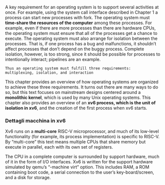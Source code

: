 A key requirement for an operating system is to support several activities at once. For example, using the system call interface described in Chapter 1 a process can start new processes with fork. The operating system must __time-share the resources of the computer__ among these processes. For example, even if there are more processes than there are hardware CPUs, the operating system must ensure that all of the processes get a chance to execute. The operating system must also arrange for isolation between the processes. That is, if one process has a bug and malfunctions, it shouldn’t affect processes that don’t depend on the buggy process. Complete isolation, however, is too strong, since it should be possible for processes to intentionally interact; pipelines are an example. 
    
    Thus an operating system must fulfill three requirements: multiplexing, isolation, and interaction

This chapter provides an overview of how operating systems are organized to achieve these three requirements. It turns out there are many ways to do so, but this text focuses on mainstream designs centered around a __monolithic kernel__, which is used by many Unix operating systems. This chapter also provides an overview of an __xv6 process, which is the unit of isolation in xv6__, and the creation of the first process when xv6 starts.

### Dettagli macchina in xv6
Xv6 runs on a __multi-core__ RISC-V microprocessor, and much of its low-level functionality (for example, its process implementation) is specific to RISC-V.  By “multi-core” this text means multiple CPUs that share memory but execute in parallel, each with its own set of registers.

The CPU in a complete computer is surrounded by support hardware, much of it in the form of I/O interfaces. Xv6 is written for the support hardware simulated by qemu’s “-machine virt” option. This includes RAM, a ROM containing boot code, a serial connection to the user’s key-board/screen, and a disk for storage.